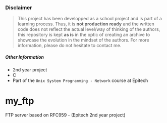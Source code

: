### Disclaimer
> This project has been developped as a school project and is part of a learning process. Thus, it is __not production ready__ and the written code does not reflect the actual level/way of thinking of the authors, this repository is kept __as is__ in the optic of creating an archive to showcase the evolution in the mindset of the authors. For more information, please do not hesitate to contact me.

##### Other Information
- 2nd year project
- C
- Part of the `Unix System Programming - Network` course at Epitech

# my_ftp
FTP server based on RFC959 - (Epitech 2nd year project)
